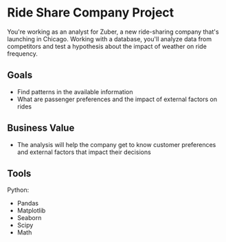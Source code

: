 # Ride Share Company Project

You're working as an analyst for Zuber, a new ride-sharing company that's launching in Chicago. Working with a database, you'll analyze data from competitors and test a hypothesis about the impact of weather on ride frequency.

## Goals

- Find patterns in the available information
- What are passenger preferences and the impact of external factors on rides


## Business Value

- The analysis will help the company get to know customer preferences and external factors that impact their decisions

## Tools

Python:
- Pandas
- Matplotlib
- Seaborn
- Scipy
- Math
